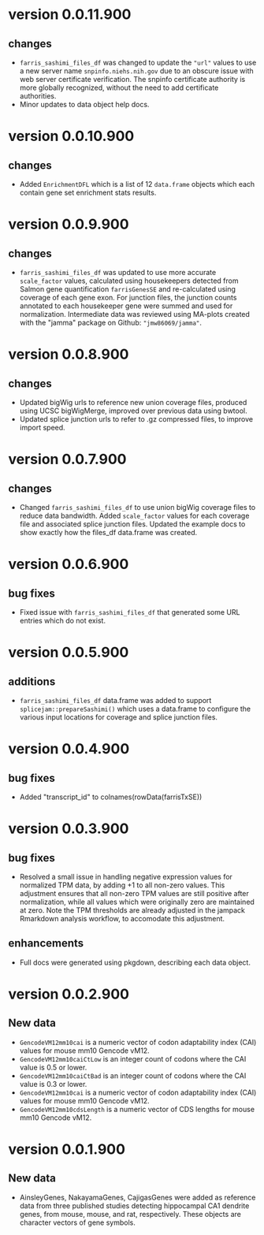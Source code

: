 # version 0.0.11.900

## changes

* `farris_sashimi_files_df` was changed to update the `"url"` values
to use a new server name `snpinfo.niehs.nih.gov` due to an obscure issue
with web server certificate verification. The snpinfo certificate
authority is more globally recognized, without the need to add
certificate authorities.
* Minor updates to data object help docs.

# version 0.0.10.900

## changes

* Added `EnrichmentDFL` which is a list of 12 `data.frame`
objects which each contain gene set enrichment stats
results.

# version 0.0.9.900

## changes

* `farris_sashimi_files_df` was updated to use more accurate
`scale_factor` values, calculated using housekeepers detected
from Salmon gene quantification `farrisGenesSE` and
re-calculated using coverage of each gene exon. For
junction files, the junction counts annotated to each
housekeeper gene were summed and used for normalization.
Intermediate data was reviewed using MA-plots created
with the "jamma" package on Github: `"jmw86069/jamma"`.

# version 0.0.8.900

## changes

* Updated bigWig urls to reference new union coverage files,
produced using UCSC bigWigMerge, improved over previous
data using bwtool.
* Updated splice junction urls to refer to .gz compressed
files, to improve import speed.

# version 0.0.7.900

## changes

* Changed `farris_sashimi_files_df` to use union bigWig coverage files
to reduce data bandwidth. Added `scale_factor` values for each coverage
file and associated splice junction files. Updated the example
docs to show exactly how the files_df data.frame was created.

# version 0.0.6.900

## bug fixes

* Fixed issue with `farris_sashimi_files_df` that generated some
URL entries which do not exist.

# version 0.0.5.900

## additions

* `farris_sashimi_files_df` data.frame was added to support
`splicejam::prepareSashimi()` which uses a data.frame to configure
the various input locations for coverage and splice junction
files.

# version 0.0.4.900

## bug fixes

* Added "transcript_id" to colnames(rowData(farrisTxSE))

# version 0.0.3.900

## bug fixes

* Resolved a small issue in handling negative expression values for
normalized TPM data, by adding +1 to all non-zero values. This adjustment
ensures that all non-zero TPM values are still positive after normalization,
while all values which were originally zero are maintained at zero.
Note the TPM thresholds are already adjusted in the jampack Rmarkdown
analysis workflow, to accomodate this adjustment.

## enhancements

* Full docs were generated using pkgdown, describing each data object.

# version 0.0.2.900

## New data

* `GencodeVM12mm10cai` is a numeric vector of codon adaptability
index (CAI) values for mouse mm10 Gencode vM12.
* `GencodeVM12mm10caiCtLow` is an integer count of codons where the
CAI value is 0.5 or lower.
* `GencodeVM12mm10caiCtBad` is an integer count of codons where the
CAI value is 0.3 or lower.
* `GencodeVM12mm10cai` is a numeric vector of codon adaptability
index (CAI) values for mouse mm10 Gencode vM12.
* `GencodeVM12mm10cdsLength` is a numeric vector of CDS lengths
for mouse mm10 Gencode vM12.

# version 0.0.1.900

## New data

* AinsleyGenes, NakayamaGenes, CajigasGenes were added as reference
data from three published studies detecting hippocampal CA1 dendrite
genes, from mouse, mouse, and rat, respectively. These objects are
character vectors of gene symbols.
